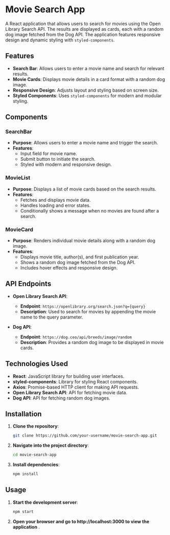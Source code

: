 # Movie Search App

A React application that allows users to search for movies using the Open Library Search API. The results are displayed as cards, each with a random dog image fetched from the Dog API. The application features responsive design and dynamic styling with `styled-components`.

## Features

- **Search Bar**: Allows users to enter a movie name and search for relevant results.
- **Movie Cards**: Displays movie details in a card format with a random dog image.
- **Responsive Design**: Adjusts layout and styling based on screen size.
- **Styled Components**: Uses `styled-components` for modern and modular styling.

## Components

### SearchBar

- **Purpose**: Allows users to enter a movie name and trigger the search.
- **Features**:
  - Input field for movie name.
  - Submit button to initiate the search.
  - Styled with modern and responsive design.

### MovieList

- **Purpose**: Displays a list of movie cards based on the search results.
- **Features**:
  - Fetches and displays movie data.
  - Handles loading and error states.
  - Conditionally shows a message when no movies are found after a search.

### MovieCard

- **Purpose**: Renders individual movie details along with a random dog image.
- **Features**:
  - Displays movie title, author(s), and first publication year.
  - Shows a random dog image fetched from the Dog API.
  - Includes hover effects and responsive design.

## API Endpoints

- **Open Library Search API**: 
  - **Endpoint**: `https://openlibrary.org/search.json?q={query}`
  - **Description**: Used to search for movies by appending the movie name to the query parameter.

- **Dog API**: 
  - **Endpoint**: `https://dog.ceo/api/breeds/image/random`
  - **Description**: Provides a random dog image to be displayed in movie cards.


## Technologies Used

- **React**: JavaScript library for building user interfaces.
- **styled-components**: Library for styling React components.
- **Axios**: Promise-based HTTP client for making API requests.
- **Open Library Search API**: API for fetching movie data.
- **Dog API**: API for fetching random dog images.

## Installation

1. **Clone the repository**:
   ```bash
   git clone https://github.com/your-username/movie-search-app.git
2. **Navigate into the project directory**:
   ```bash
   cd movie-search-app
3. **Install dependencies**:
    ```bash
    npm install
## Usage

1. **Start the development server**:
    ```bash
    npm start
2. **Open your browser and go to http://localhost:3000 to view the application** .
